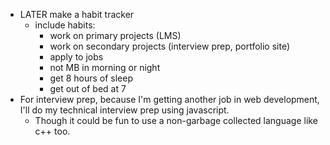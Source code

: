 - LATER make a habit tracker
	- include habits:
		- work on primary projects (LMS)
		- work on secondary projects (interview prep, portfolio site)
		- apply to jobs
		- not MB in morning or night
		- get 8 hours of sleep
		- get out of bed at 7
- For interview prep, because I'm getting another job in web development, I'll do my technical interview prep using javascript.
	- Though it could be fun to use a non-garbage collected language like c++ too.